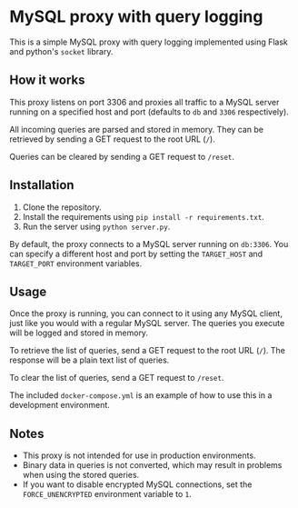 # MySQL proxy with query logging

This is a simple MySQL proxy with query logging implemented using Flask and python's `socket` library.

## How it works
This proxy listens on port 3306 and proxies all traffic to a MySQL server running on a specified host and port (defaults to `db` and `3306` respectively).

All incoming queries are parsed and stored in memory. They can be retrieved by sending a GET request to the root URL (`/`).

Queries can be cleared by sending a GET request to `/reset`.

## Installation
1. Clone the repository.
2. Install the requirements using `pip install -r requirements.txt`.
3. Run the server using `python server.py`.

By default, the proxy connects to a MySQL server running on `db:3306`. You can specify a different host and port by setting the `TARGET_HOST` and `TARGET_PORT` environment variables.

## Usage
Once the proxy is running, you can connect to it using any MySQL client, just like you would with a regular MySQL server. The queries you execute will be logged and stored in memory.

To retrieve the list of queries, send a GET request to the root URL (`/`). The response will be a plain text list of queries.

To clear the list of queries, send a GET request to `/reset`.

The included `docker-compose.yml` is an example of how to use this in a development environment.

## Notes
- This proxy is not intended for use in production environments.
- Binary data in queries is not converted, which may result in problems when using the stored queries.
- If you want to disable encrypted MySQL connections, set the `FORCE_UNENCRYPTED` environment variable to `1`.
